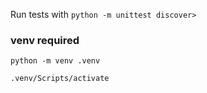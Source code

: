 Run tests with ```python -m unittest discover>```
### venv required
```python -m venv .venv```

```.venv/Scripts/activate```